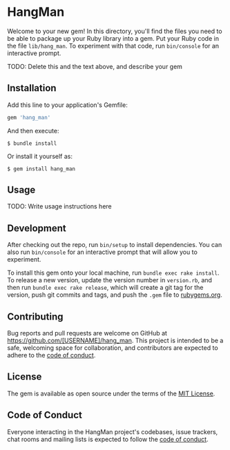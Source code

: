 # HangMan

Welcome to your new gem! In this directory, you'll find the files you need to be able to package up your Ruby library into a gem. Put your Ruby code in the file `lib/hang_man`. To experiment with that code, run `bin/console` for an interactive prompt.

TODO: Delete this and the text above, and describe your gem

## Installation

Add this line to your application's Gemfile:

```ruby
gem 'hang_man'
```

And then execute:

    $ bundle install

Or install it yourself as:

    $ gem install hang_man

## Usage

TODO: Write usage instructions here

## Development

After checking out the repo, run `bin/setup` to install dependencies. You can also run `bin/console` for an interactive prompt that will allow you to experiment.

To install this gem onto your local machine, run `bundle exec rake install`. To release a new version, update the version number in `version.rb`, and then run `bundle exec rake release`, which will create a git tag for the version, push git commits and tags, and push the `.gem` file to [rubygems.org](https://rubygems.org).

## Contributing

Bug reports and pull requests are welcome on GitHub at https://github.com/[USERNAME]/hang_man. This project is intended to be a safe, welcoming space for collaboration, and contributors are expected to adhere to the [code of conduct](https://github.com/[USERNAME]/hang_man/blob/master/CODE_OF_CONDUCT.md).


## License

The gem is available as open source under the terms of the [MIT License](https://opensource.org/licenses/MIT).

## Code of Conduct

Everyone interacting in the HangMan project's codebases, issue trackers, chat rooms and mailing lists is expected to follow the [code of conduct](https://github.com/[USERNAME]/hang_man/blob/master/CODE_OF_CONDUCT.md).
